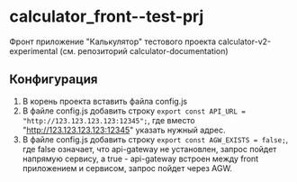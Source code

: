 # calculator_front--test-prj
Фронт приложение "Калькулятор" тестового проекта calculator-v2-experimental (см. репозиторий calculator-documentation)

## Конфигурация
1. В корень проекта вставить файла config.js
2. В файле config.js добавить строку `export const API_URL = "http://123.123.123.123:12345";`, где вместо "http://123.123.123.123:12345" указать нужный адрес.
3. В файле config.js добавить строку `export const AGW_EXISTS = false;`, где false означает, что api-gateway не установлен, запрос пойдет напрямую сервису, а true - api-gateway встроен между front приложением и сервисом, запрос пойдет через AGW.